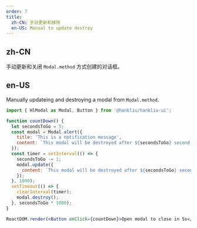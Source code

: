 ```yaml
---
order: 7
title:
  zh-CN: 手动更新和移除
  en-US: Manual to update destroy
---
```


## zh-CN

手动更新和关闭 `Modal.method` 方式创建的对话框。

## en-US

Manually updateing and destroying a modal from `Modal.method`.

```jsx
import { HlModal as Modal, Button } from '@hankliu/hankliu-ui';

function countDown() {
  let secondsToGo = 5;
  const modal = Modal.alert({
    title: 'This is a notification message',
    content: `This modal will be destroyed after ${secondsToGo} second.`,
  });
  const timer = setInterval(() => {
    secondsToGo -= 1;
    modal.update({
      content: `This modal will be destroyed after ${secondsToGo} second.`,
    });
  }, 1000);
  setTimeout(() => {
    clearInterval(timer);
    modal.destroy();
  }, secondsToGo * 1000);
}

ReactDOM.render(<Button onClick={countDown}>Open modal to close in 5s</Button>, mountNode);
```
